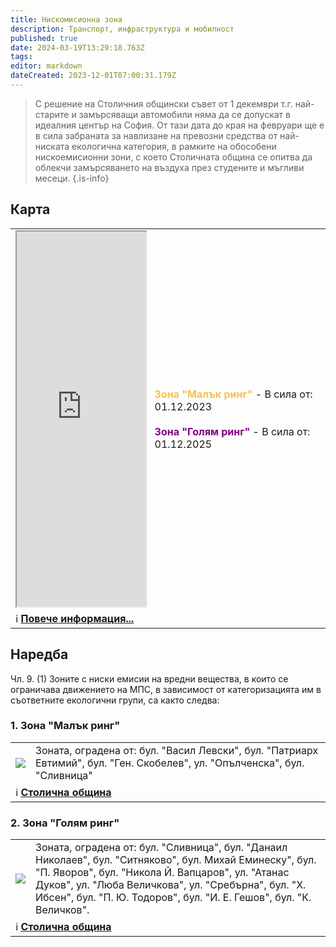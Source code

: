 ```yaml
---
title: Нискомисионна зона
description: Транспорт, инфраструктура и мобилност
published: true
date: 2024-03-19T13:29:18.763Z
tags: 
editor: markdown
dateCreated: 2023-12-01T07:00:31.179Z
---
```


> С решение на Столичния общински съвет от 1 декември т.г. най-старите и замърсяващи автомобили няма да се допускат в идеалния център на София. От тази дата до края на февруари ще е в сила забраната за навлизане на превозни средства от най-ниската екологична категория, в рамките на обособени нискоемисионни зони, с което Столичната община се опитва да облекчи замърсяването на въздуха през студените и мъгливи месеци. 
{.is-info}

## Карта
<!--следващ пост--> 
<div class="table-responsive"><table style="width:100%"><tr>
<td><iframe src="https://www.google.com/maps/d/u/1/embed?mid=1jpUWCDWKWitS0B4SUeu___edoA5j094&amp;ehbc=2E312F" width="100%" height="600px"></iframe></td>
  <td><font color="#F3C34C"> <b>Зона "Малък ринг"</b></font> - В сила от: 01.12.2023 <br><br><font color="purple"> <b>Зона "Голям ринг"</b></font> -  В сила от: 01.12.2025 <br> </td></tr>
  <td colspan=2 >ℹ️ <a href="/bg/zones/low-emission"><b>Повече информация...</b></a></td></table></div>
  
  
## Наредба
Чл. 9. (1) Зоните с ниски емисии на вредни вещества, в които се ограничава движението на МПС, в зависимост от категоризацията им в съответните екологични групи, са както следва:

### 1. Зона "Малък ринг"

<!--следващ пост--> 
<div class="table-responsive"><table style="width:100%"><tr>
<td><img src="https://drive.google.com/thumbnail?id=1JlwIPw3fcS7dUuzGPGVwKSPXCU5N7V6T&sz=w1000"></td>
<td>Зоната, оградена от: бул. "Васил Левски", бул. "Патриарх Евтимий", бул. "Ген. Скобелев", ул. "Опълченска", бул. "Сливница"<br></td></tr>
  <td colspan=2 >ℹ️ <a href="/bg/zones/low-emission"><b>Столична община</b></a></td></table></div>
  
  
  


### 2. Зона "Голям ринг"

<!--следващ пост--> 
<div class="table-responsive"><table style="width:100%"><tr>
<td><img src="https://drive.google.com/thumbnail?id=1e2e-WsomXqh9FM-8pvVbwY0ZpJmrTLda&sz=w1000"></td>
<td>Зоната, оградена от: бул. "Сливница", бул. "Данаил Николаев", бул. "Ситняково", бул. Михай Еминеску", бул. "П. Яворов", бул. "Никола Й. Вапцаров", ул. "Атанас Дуков", ул. "Люба Величкова", ул. "Сребърна", бул. "X. Ибсен", бул. "П. Ю. Тодоров", бул. "И. Е. Гешов", бул. "К. Величков".
<br></td></tr>
  <td colspan=2 >ℹ️ <a href="/bg/zones/low-emission"><b>Столична община</b></a></td></table></div>


